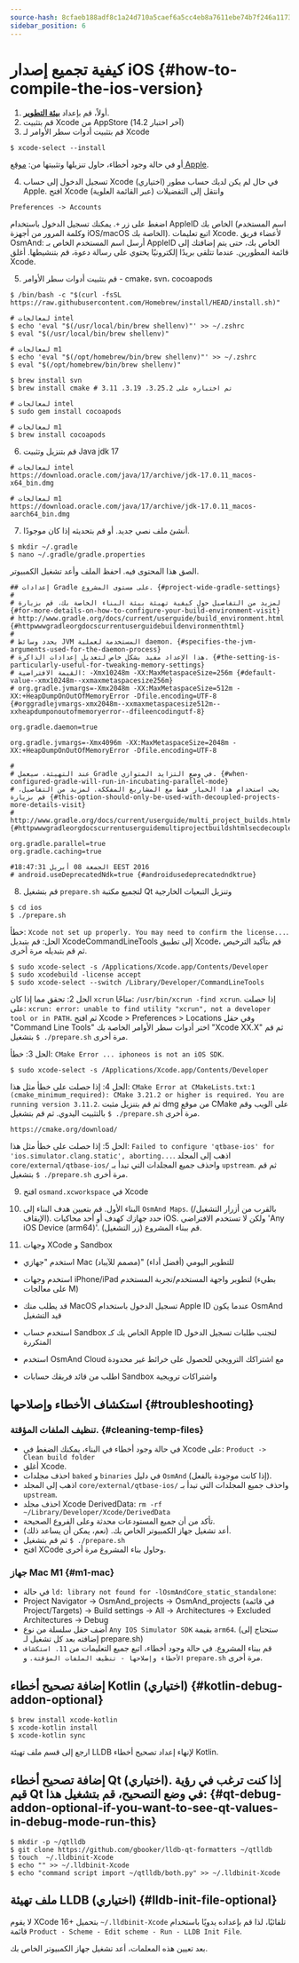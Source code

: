 ```yaml
---
source-hash: 8cfaeb188adf8c1a24d710a5caef6a5cc4eb8a7611ebe74b7f246a1173d8bdbb
sidebar_position: 6
---
```


# كيفية تجميع إصدار iOS {#how-to-compile-the-ios-version}

1. أولاً، قم بإعداد **[بيئة التطوير](setup-the-dev-environment.md)**.
2. قم بتثبيت Xcode من AppStore (آخر اختبار 14.2)
3. قم بتثبيت أدوات سطر الأوامر لـ Xcode
  ```
  $ xcode-select --install
  ```
  أو في حالة وجود أخطاء، حاول تنزيلها وتثبيتها من: [موقع Apple](https://developer.apple.com/download/all/?q=xcode>).

4. تسجيل الدخول إلى حساب Xcode (اختياري)
  في حال لم يكن لديك حساب مطور Apple. افتح Xcode وانتقل إلى التفضيلات (عبر القائمة العلوية)
  ```
  Preferences -> Accounts
  ```
  اضغط على زر `+`. يمكنك تسجيل الدخول باستخدام AppleID الخاص بك (اسم المستخدم وكلمة المرور من أجهزة iOS/macOS الخاصة بك). اتبع تعليمات Xcode.
  لأعضاء فريق OsmAnd: أرسل اسم المستخدم الخاص بـ AppleID الخاص بك، حتى يتم إضافتك إلى قائمة المطورين. عندما تتلقى بريدًا إلكترونيًا يحتوي على رسالة دعوة، قم بتنشيطها.
  أغلق Xcode.

5. قم بتثبيت أدوات سطر الأوامر - cmake، svn، cocoapods
  ```
  $ /bin/bash -c "$(curl -fsSL https://raw.githubusercontent.com/Homebrew/install/HEAD/install.sh)"

  # لمعالجات intel
  $ echo 'eval "$(/usr/local/bin/brew shellenv)"' >> ~/.zshrc
  $ eval "$(/usr/local/bin/brew shellenv)"

  # لمعالجات m1
  $ echo 'eval "$(/opt/homebrew/bin/brew shellenv)"' >> ~/.zshrc
  $ eval "$(/opt/homebrew/bin/brew shellenv)"

  $ brew install svn
  $ brew install cmake # تم اختباره على 3.25.2، 3.19، 3.11

  # لمعالجات intel
  $ sudo gem install cocoapods

  # لمعالجات m1
  $ brew install cocoapods
  ```
6. قم بتنزيل وتثبيت Java jdk 17
  ```
  # لمعالجات intel
  https://download.oracle.com/java/17/archive/jdk-17.0.11_macos-x64_bin.dmg

  # لمعالجات m1
  https://download.oracle.com/java/17/archive/jdk-17.0.11_macos-aarch64_bin.dmg
  ```

7. أنشئ ملف نصي جديد. أو قم بتحديثه إذا كان موجودًا.
  ```
  $ mkdir ~/.gradle
  $ nano ~/.gradle/gradle.properties
  ```

  الصق هذا المحتوى فيه. احفظ الملف وأعد تشغيل الكمبيوتر.

```
## إعدادات Gradle على مستوى المشروع. {#project-wide-gradle-settings}
#
# لمزيد من التفاصيل حول كيفية تهيئة بيئة البناء الخاصة بك، قم بزيارة {#for-more-details-on-how-to-configure-your-build-environment-visit}
# http://www.gradle.org/docs/current/userguide/build_environment.html {#httpwwwgradleorgdocscurrentuserguidebuildenvironmenthtml}
#
# يحدد وسائط JVM المستخدمة لعملية daemon. {#specifies-the-jvm-arguments-used-for-the-daemon-process}
# هذا الإعداد مفيد بشكل خاص لتعديل إعدادات الذاكرة. {#the-setting-is-particularly-useful-for-tweaking-memory-settings}
# القيمة الافتراضية: -Xmx10248m -XX:MaxMetaspaceSize=256m {#default-value--xmx10248m--xxmaxmetaspacesize256m}
# org.gradle.jvmargs=-Xmx2048m -XX:MaxMetaspaceSize=512m -XX:+HeapDumpOnOutOfMemoryError -Dfile.encoding=UTF-8 {#orggradlejvmargs-xmx2048m--xxmaxmetaspacesize512m--xxheapdumponoutofmemoryerror--dfileencodingutf-8}

org.gradle.daemon=true

org.gradle.jvmargs=-Xmx4096m -XX:MaxMetaspaceSize=2048m -XX:+HeapDumpOnOutOfMemoryError -Dfile.encoding=UTF-8

#
# عند التهيئة، سيعمل Gradle في وضع التزايد المتوازي. {#when-configured-gradle-will-run-in-incubating-parallel-mode}
# يجب استخدام هذا الخيار فقط مع المشاريع المفككة. لمزيد من التفاصيل، قم بزيارة {#this-option-should-only-be-used-with-decoupled-projects-more-details-visit}
# http://www.gradle.org/docs/current/userguide/multi_project_builds.html#sec:decoupled_projects {#httpwwwgradleorgdocscurrentuserguidemultiprojectbuildshtmlsecdecoupledprojects}

org.gradle.parallel=true
org.gradle.caching=true

#الجمعة 08 أبريل 18:47:31 EEST 2016
# android.useDeprecatedNdk=true {#androidusedeprecatedndktrue}
```

8. قم بتشغيل `prepare.sh` لتجميع مكتبة Qt وتنزيل التبعيات الخارجية
  ```
  $ cd ios
  $ ./prepare.sh
  ```

  خطأ: `Xcode not set up properly. You may need to confirm the license...`.
  الحل: قم بتبديل XcodeCommandLineTools إلى تطبيق Xcode، قم بتأكيد الترخيص ثم قم بتبديله مرة أخرى.
  ```
  $ sudo xcode-select -s /Applications/Xcode.app/Contents/Developer
  $ sudo xcodebuild -license accept
  $ sudo xcode-select --switch /Library/Developer/CommandLineTools
  ```

  الحل 2: تحقق مما إذا كان `xcrun` متاحًا: ``` /usr/bin/xcrun -find xcrun ```. إذا حصلت على: ``` xcrun: error: unable to find utility "xcrun", not a developer tool or in PATH ```. ثم افتح Xcode > Preferences > Locations وفي حقل "Command Line Tools" اختر أدوات سطر الأوامر الخاصة بك "Xcode XX.X" ثم قم بتشغيل `$ ./prepare.sh` مرة أخرى.

  الحل 3: خطأ: `CMake Error ... iphoneos is not an iOS SDK`.
  ```
  $ sudo xcode-select -s /Applications/Xcode.app/Contents/Developer
  ```

  الحل 4: إذا حصلت على خطأ مثل هذا: ``` CMake Error at CMakeLists.txt:1 (cmake_minimum_required): CMake 3.21.2 or higher is required. You are running version 3.11.2 ```. ثم قم بتنزيل مثبت dmg من موقع CMake على الويب وقم بالتثبيت اليدوي. ثم قم بتشغيل `$ ./prepare.sh` مرة أخرى.
  ```
  https://cmake.org/download/
  ```

  الحل 5: إذا حصلت على خطأ مثل هذا: ```Failed to configure 'qtbase-ios' for 'ios.simulator.clang.static', aborting...```. اذهب إلى المجلد ```core/external/qtbase-ios/``` واحذف جميع المجلدات التي تبدأ بـ ```upstream```. ثم قم بتشغيل `$ ./prepare.sh` مرة أخرى.


9. افتح `osmand.xcworkspace` في Xcode

10. البناء الأول.
  قم بتعيين هدف البناء إلى `OsmAnd Maps`. (بالقرب من أزرار التشغيل/الإيقاف). حدد جهازك كهدف أو أحد محاكيات iOS. ولكن لا تستخدم الافتراضي 'Any iOS Device (arm64)'. قم ببناء المشروع (زر التشغيل).

11. وجهات XCode و Sandbox

 - استخدم "جهازي Mac (مصمم للآيباد)" للتطوير اليومي (أفضل أداء)
 - استخدم وجهات iPhone/iPad لتطوير واجهة المستخدم/تجربة المستخدم (بطيء على معالجات M)

 - قد يطلب منك MacOS تسجيل الدخول باستخدام Apple ID عندما يكون OsmAnd قيد التشغيل
 - استخدم حساب Sandbox الخاص بك كـ Apple ID لتجنب طلبات تسجيل الدخول المتكررة
 - استخدم OsmAnd Cloud مع اشتراكك الترويجي للحصول على خرائط غير محدودة

 - اطلب من قائد فريقك حسابات Sandbox واشتراكات ترويجية

## استكشاف الأخطاء وإصلاحها {#troubleshooting}
### تنظيف الملفات المؤقتة. {#cleaning-temp-files}
  - في حالة وجود أخطاء في البناء، يمكنك الضغط في Xcode على: ```Product -> Clean build folder```
  - أغلق Xcode.
  - احذف مجلدات `baked` و `binaries` في دليل `OsmAnd` (إذا كانت موجودة بالفعل).
  - اذهب إلى المجلد ```core/external/qtbase-ios/``` واحذف جميع المجلدات التي تبدأ بـ ```upstream```.
  - احذف مجلد Xcode DerivedData: ``` rm -rf ~/Library/Developer/Xcode/DerivedData ```
  - تأكد من أن جميع المستودعات محدثة وعلى الفروع الصحيحة.
  - أعد تشغيل جهاز الكمبيوتر الخاص بك. (نعم، يمكن أن يساعد ذلك).
  - ثم قم بتشغيل `$ ./prepare.sh`
  - افتح XCode وحاول بناء المشروع مرة أخرى.

### جهاز Mac M1 {#m1-mac}
  - في حالة ```ld: library not found for -lOsmAndCore_static_standalone```:
  - Project Navigator -> OsmAnd_projects -> OsmAnd_projects (في قائمة Project/Targets) -> Build settings -> All -> Architectures -> Excluded Architectures -> Debug
  - أضف حقل سلسلة من نوع ```Any IOS Simulator SDK``` بقيمة ```arm64```. (ستحتاج إلى إضافته بعد كل تشغيل لـ prepare.sh)
  - قم ببناء المشروع. في حالة وجود أخطاء، اتبع جميع التعليمات من ```11. استكشاف الأخطاء وإصلاحها - تنظيف الملفات المؤقتة.``` و ```prepare.sh``` مرة أخرى.

## إضافة تصحيح أخطاء Kotlin (اختياري) {#kotlin-debug-addon-optional}
```
$ brew install xcode-kotlin
$ xcode-kotlin install
$ xcode-kotlin sync
```

ارجع إلى قسم ملف تهيئة LLDB لإنهاء إعداد تصحيح أخطاء Kotlin.

## إضافة تصحيح أخطاء Qt (اختياري). إذا كنت ترغب في رؤية قيم Qt في وضع التصحيح، قم بتشغيل هذا: {#qt-debug-addon-optional-if-you-want-to-see-qt-values-in-debug-mode-run-this}
```
$ mkdir -p ~/qtlldb
$ git clone https://github.com/gbooker/lldb-qt-formatters ~/qtlldb
$ touch  ~/.lldbinit-Xcode
$ echo "" >> ~/.lldbinit-Xcode
$ echo "command script import ~/qtlldb/both.py" >> ~/.lldbinit-Xcode
```

## ملف تهيئة LLDB (اختياري) {#lldb-init-file-optional}
لا يقوم XCode 16+ بتحميل `~/.lldbinit-Xcode` تلقائيًا، لذا قم بإعداده يدويًا باستخدام قائمة `Product - Scheme - Edit scheme - Run - LLDB Init File`.

بعد تعيين هذه المعلمات، أعد تشغيل جهاز الكمبيوتر الخاص بك.
